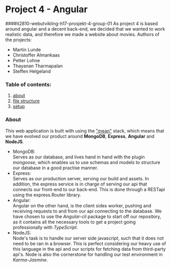 # Project 4 - Angular
####it2810-webutvikling-h17-prosjekt-4-group-01
As project 4 is based around angular and a decent back-end, 
we decided that we wanted to work realistic data, 
and therefore we made a website about movies.
Authors of the projects: 
- Martin Lunde
- Christoffer Almankaas
- Petter Lohne
- Thayanan Tharmapalan
- Steffen Helgeland

### Table of contents:
1. [about](#About) 
2. [file structure](#FileStructure)
3. [setup](#Setup)

### About <a name="About"></a>

This web application is built with using the ["mean"](http://mean.io) stack, 
which means that we have evolved our product around **MongoDB**, **Express**, 
**Angular** and **NodeJS**.  
- MongoDB:  
    Serves as our database, and lives hand in hand with the plugin _mongoose_, 
    which enables us to use schemas and models to structure our database in a good 
    practise manner.
- Express:  
    Serves as our production server, serving our build and assets. In addition,
    the express service is in charge of serving our api that connects our front-end to
    our back-end. This is done through a RESTapi using the express.Router library.
- Angular:  
    Angular on the other hand, is the client sides worker, pushing and receiving requests
    to and from our api connecting to the database. We have chosen to use the
    _Angular-cli_ package to start off our repository, as it contains all the necessary
    tools to get a project going professionally with _TypeScript_.
- NodeJS:  
    Node's task is to handle our server side javascript, such that it does not need to
    be ran in a browser. This is perfect considering our heavy use of this language in
    the api and our scripts for fetching data from third-party api's. Node is also the 
    cornerstone for handling our test environment in _Karma-Jasmine_.